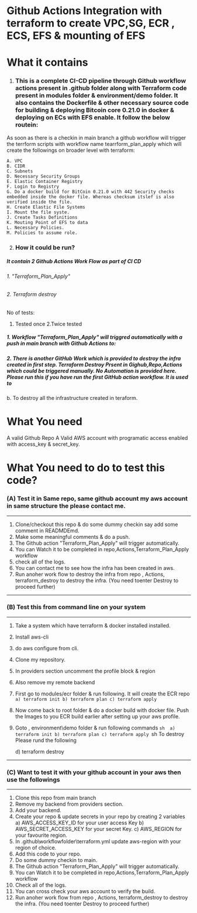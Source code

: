 Github Actions Integration with terraform to create VPC,SG, ECR , ECS, EFS & mounting of EFS
==================================================================================================
# What it contains
1. ### This is a complete CI-CD pipeline through Github workflow actions present in .github folder along with Terraform code present in modules folder & environment/demo folder. It also contains the Dockerfile & other necessary source code for building & deploying Bitcoin core 0.21.0 in docker & deploying on ECs with EFS enable. It follow the below routein:
As soon as there is a checkin in main branch a github workflow will trigger the terrform scripts with workflow name tearrform_plan_apply which will create the followings on broader level with terraform:

    A. VPC
    B. CIDR
    C. Subnets
    D. Necessary Security Groups
    E. Elastic Container Registry
    F. Login to Registry
    G. Do a docker build for BitCoin 0.21.0 with 442 Security checks embedded inside the docker file. Whereas checksum itslef is also verified inside the file.
    H. Create Elastic File Systems
    I. Mount the file syste.
    J. Create Tasks Definitions
    K. Mouting Point of EFS to data
    L. Necessary Policies.
    M. Policies to assume role.

2. ### How it could be run?
##### It contain 2 Github Actions Work Flow as part of CI CD
   ###### 1. "Terraform_Plan_Apply"
   ###### 2. Terraform destroy
   
   No of tests:
   1. Tested once
   2.Twice tested

##### 1. Workflow "Terraform_Plan_Apply" will triggred automatically with a push in main branch with Github Actions to:

##### 2. There is another GitHub Work which is provided to destroy the infra created in first step. Terraform Destroy Prsent in Gighub,Repo,Actions which could be triggered manually. No Automation is provided here. Please run this if you have run the first GitHub action workflow. It is used to 
b. To destroy all the infrastructure created in teraform.

What You need
===============
A valid Github Repo 
A Valid AWS account with programatic access enabled with access_key & secret_key.

What You need to do to test this code?
======================================
### (A) Test it in Same repo, same github account my aws account in same structure the please contact me.
----------------------------------------
1. Clone/checkout this repo & do some dummy checkin say add some comment in READMDEmd.
2. Make some meaningful comments & do a push.
3. The Github action "Terraform_Plan_Apply" will trigger automatically.
4. You can Watch it to be completed in repo,Actions,Terraform_Plan_Apply workflow
5. check all of the logs.
6. You can contact me to see how the infra has been created in aws.
7. Run anoher work flow to destroy the infra from 
   repo , Actions, terraform_destroy to destroy the infra. (You need toenter Destroy to proceed further)
----------------------------------------------
### (B) Test this from command line on your system
------------------------------
1. Take a system which have terraform & docker installed installed.
2. Install aws-cli
3. do aws configure from cli.
4. Clone my repository.
5. In providers section uncomment the profile block & region
6. Also remove my remote backend
7. First go to modules/ecr folder & run following. It will create the ECR repo
           ``
               a) terraform init
               b) terraform plan
               c) terraform apply
            ``
8. Now come back to root folder & do a docker build with docker file. Push the Images to you ECR build earlier after setting up your aws profile.
9. Goto , environment\demo folder & run following commands
  ``sh 
   a) terraform init
   b) terraform plan
   c) terraform apply
  ``sh
   To destroy Please rund the following

   d) terraform destroy
-------------------------------------------------------
### (C) Want to test it with your github account in your aws  then use the followings
---------------------------------------------------
1. Clone this repo from main branch
2. Remove my backend from providers section.
3. Add your backend.
4. Create your repo & update secrets in your repo by creating 2 variables 
    a) AWS_ACCESS_KEY_ID for your user access Key
    b) AWS_SECRET_ACCESS_KEY for your secret Key.
    c) AWS_REGION for your favourite region.
5. In .github\workflowfolder\terraform.yml update aws-region with your region of choice.
6. Add this code to your repo.
7. Do some dummy checkin to main.
8. The Github action "Terraform_Plan_Apply" will trigger automatically.
9. You can Watch it to be completed in repo,Actions,Terraform_Plan_Apply workflow
10. Check all of the logs.
11. You can cross check your aws account to verify the build.
12. Run anoher work flow from repo , Actions, terraform_destroy to destroy the infra. (You need toenter Destroy to proceed further)
#




